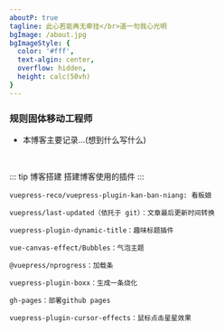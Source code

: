 ```yaml
---
aboutP: true
tagline: 此心若能再无牵挂</br>道一句我心光明
bgImage: /about.jpg
bgImageStyle: {
  color: '#fff',
  text-algin: center,
  overflow: hidden,
  height: calc(50vh)
}
---
```

### 规则固体移动工程师
- 本博客主要记录...(想到什么写什么)

</br>

::: tip 博客搭建
搭建博客使用的插件
:::

```
vuepress-reco/vuepress-plugin-kan-ban-niang: 看板娘

vuepress/last-updated（依托于 git）：文章最后更新时间转换

vuepress-plugin-dynamic-title：趣味标题插件

vue-canvas-effect/Bubbles：气泡主题

@vuepress/nprogress：加载条

vuepress-plugin-boxx：生成一条烧化

gh-pages：部署github pages

vuepress-plugin-cursor-effects：鼠标点击星星效果
```